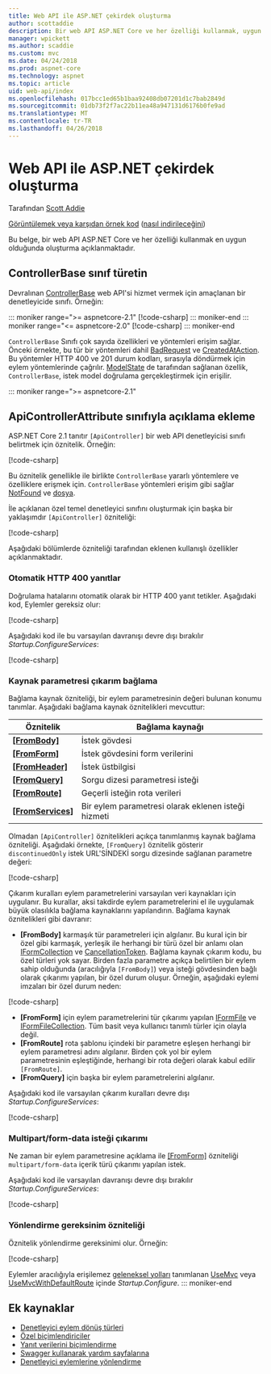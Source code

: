 ```yaml
---
title: Web API ile ASP.NET çekirdek oluşturma
author: scottaddie
description: Bir web API ASP.NET Core ve her özelliği kullanmak, uygun olduğunda oluşturmak için kullanılabilen özellikler hakkında bilgi edinin.
manager: wpickett
ms.author: scaddie
ms.custom: mvc
ms.date: 04/24/2018
ms.prod: aspnet-core
ms.technology: aspnet
ms.topic: article
uid: web-api/index
ms.openlocfilehash: 017bcc1ed65b1baa92408db07201d1c7bab2849d
ms.sourcegitcommit: 01db73f2f7ac22b11ea48a947131d6176b0fe9ad
ms.translationtype: MT
ms.contentlocale: tr-TR
ms.lasthandoff: 04/26/2018
---
```

# <a name="build-web-apis-with-aspnet-core"></a>Web API ile ASP.NET çekirdek oluşturma

Tarafından [Scott Addie](https://github.com/scottaddie)

[Görüntülemek veya karşıdan örnek kod](https://github.com/aspnet/Docs/tree/master/aspnetcore/web-api/define-controller/samples) ([nasıl indirileceğini](xref:tutorials/index#how-to-download-a-sample))

Bu belge, bir web API ASP.NET Core ve her özelliği kullanmak en uygun olduğunda oluşturma açıklanmaktadır.

## <a name="derive-class-from-controllerbase"></a>ControllerBase sınıf türetin

Devralınan [ControllerBase](/dotnet/api/microsoft.aspnetcore.mvc.controllerbase) web API'si hizmet vermek için amaçlanan bir denetleyicide sınıfı. Örneğin:

::: moniker range=">= aspnetcore-2.1"
[!code-csharp[](../web-api/define-controller/samples/WebApiSample.Api/Controllers/PetsController.cs?name=snippet_PetsController&highlight=3)]
::: moniker-end
::: moniker range="<= aspnetcore-2.0"
[!code-csharp[](../web-api/define-controller/samples/WebApiSample.Api.Pre21/Controllers/PetsController.cs?name=snippet_PetsController&highlight=3)]
::: moniker-end

`ControllerBase` Sınıfı çok sayıda özellikleri ve yöntemleri erişim sağlar. Önceki örnekte, bu tür bir yöntemleri dahil [BadRequest](/dotnet/api/microsoft.aspnetcore.mvc.controllerbase.badrequest) ve [CreatedAtAction](/dotnet/api/microsoft.aspnetcore.mvc.controllerbase.createdataction). Bu yöntemler HTTP 400 ve 201 durum kodları, sırasıyla döndürmek için eylem yöntemlerinde çağrılır. [ModelState](/dotnet/api/microsoft.aspnetcore.mvc.controllerbase.modelstate) de tarafından sağlanan özellik, `ControllerBase`, istek model doğrulama gerçekleştirmek için erişilir.

::: moniker range=">= aspnetcore-2.1"
## <a name="annotate-class-with-apicontrollerattribute"></a>ApiControllerAttribute sınıfıyla açıklama ekleme

ASP.NET Core 2.1 tanıtır `[ApiController]` bir web API denetleyicisi sınıfı belirtmek için öznitelik. Örneğin:

[!code-csharp[](../web-api/define-controller/samples/WebApiSample.Api/Controllers/ProductsController.cs?name=snippet_ControllerSignature&highlight=2)]

Bu öznitelik genellikle ile birlikte `ControllerBase` yararlı yöntemlere ve özelliklere erişmek için. `ControllerBase` yöntemleri erişim gibi sağlar [NotFound](/dotnet/api/microsoft.aspnetcore.mvc.controllerbase.notfound) ve [dosya](/dotnet/api/microsoft.aspnetcore.mvc.controllerbase.file).

İle açıklanan özel temel denetleyici sınıfını oluşturmak için başka bir yaklaşımdır `[ApiController]` özniteliği:

[!code-csharp[](../web-api/define-controller/samples/WebApiSample.Api/Controllers/MyBaseController.cs?name=snippet_ControllerSignature)]

Aşağıdaki bölümlerde özniteliği tarafından eklenen kullanışlı özellikler açıklanmaktadır.

### <a name="automatic-http-400-responses"></a>Otomatik HTTP 400 yanıtlar

Doğrulama hatalarını otomatik olarak bir HTTP 400 yanıt tetikler. Aşağıdaki kod, Eylemler gereksiz olur:

[!code-csharp[](../web-api/define-controller/samples/WebApiSample.Api.Pre21/Controllers/PetsController.cs?range=46-49)]

Aşağıdaki kod ile bu varsayılan davranışı devre dışı bırakılır *Startup.ConfigureServices*:

[!code-csharp[](../web-api/define-controller/samples/WebApiSample.Api/Startup.cs?name=snippet_ConfigureApiBehaviorOptions&highlight=5)]

### <a name="binding-source-parameter-inference"></a>Kaynak parametresi çıkarım bağlama

Bağlama kaynak özniteliği, bir eylem parametresinin değeri bulunan konumu tanımlar. Aşağıdaki bağlama kaynak öznitelikleri mevcuttur:

|Öznitelik|Bağlama kaynağı |
|---------|---------|
|**[[FromBody]](/dotnet/api/microsoft.aspnetcore.mvc.frombodyattribute)**     | İstek gövdesi |
|**[[FromForm]](/dotnet/api/microsoft.aspnetcore.mvc.fromformattribute)**     | İstek gövdesini form verilerini |
|**[[FromHeader]](/dotnet/api/microsoft.aspnetcore.mvc.fromheaderattribute)** | İstek üstbilgisi |
|**[[FromQuery]](/dotnet/api/microsoft.aspnetcore.mvc.fromqueryattribute)**   | Sorgu dizesi parametresi isteği |
|**[[FromRoute]](/dotnet/api/microsoft.aspnetcore.mvc.fromrouteattribute)**   | Geçerli isteğin rota verileri |
|**[[FromServices]](xref:mvc/controllers/dependency-injection#action-injection-with-fromservices)** | Bir eylem parametresi olarak eklenen isteği hizmeti |

Olmadan `[ApiController]` öznitelikleri açıkça tanımlanmış kaynak bağlama özniteliği. Aşağıdaki örnekte, `[FromQuery]` öznitelik gösterir `discontinuedOnly` istek URL'SİNDEKİ sorgu dizesinde sağlanan parametre değeri:

[!code-csharp[](../web-api/define-controller/samples/WebApiSample.Api/Controllers/ProductsController.cs?name=snippet_BindingSourceAttributes&highlight=2)]

Çıkarım kuralları eylem parametrelerini varsayılan veri kaynakları için uygulanır. Bu kurallar, aksi takdirde eylem parametrelerini el ile uygulamak büyük olasılıkla bağlama kaynaklarını yapılandırın. Bağlama kaynak öznitelikleri gibi davranır:

* **[FromBody]**  karmaşık tür parametreleri için algılanır. Bu kural için bir özel gibi karmaşık, yerleşik ile herhangi bir türü özel bir anlamı olan [IFormCollection](/dotnet/api/microsoft.aspnetcore.http.iformcollection) ve [CancellationToken](/dotnet/api/system.threading.cancellationtoken). Bağlama kaynak çıkarım kodu, bu özel türleri yok sayar. Birden fazla parametre açıkça belirtilen bir eylem sahip olduğunda (aracılığıyla `[FromBody]`) veya isteği gövdesinden bağlı olarak çıkarımı yapılan, bir özel durum oluşur. Örneğin, aşağıdaki eylemi imzaları bir özel durum neden:

[!code-csharp[](../web-api/define-controller/samples/WebApiSample.Api/Controllers/TestController.cs?name=snippet_ActionsCausingExceptions)]

* **[FromForm]**  için eylem parametrelerini tür çıkarımı yapılan [IFormFile](/dotnet/api/microsoft.aspnetcore.http.iformfile) ve [IFormFileCollection](/dotnet/api/microsoft.aspnetcore.http.iformfilecollection). Tüm basit veya kullanıcı tanımlı türler için olayla değil.
* **[FromRoute]**  rota şablonu içindeki bir parametre eşleşen herhangi bir eylem parametresi adını algılanır. Birden çok yol bir eylem parametresinin eşleştiğinde, herhangi bir rota değeri olarak kabul edilir `[FromRoute]`.
* **[FromQuery]**  için başka bir eylem parametrelerini algılanır.

Aşağıdaki kod ile varsayılan çıkarım kuralları devre dışı *Startup.ConfigureServices*:

[!code-csharp[](../web-api/define-controller/samples/WebApiSample.Api/Startup.cs?name=snippet_ConfigureApiBehaviorOptions&highlight=4)]

### <a name="multipartform-data-request-inference"></a>Multipart/form-data isteği çıkarımı

Ne zaman bir eylem parametresine açıklama ile [[FromForm]](/dotnet/api/microsoft.aspnetcore.mvc.fromformattribute) özniteliği `multipart/form-data` içerik türü çıkarımı yapılan istek.

Aşağıdaki kod ile varsayılan davranışı devre dışı bırakılır *Startup.ConfigureServices*:

[!code-csharp[](../web-api/define-controller/samples/WebApiSample.Api/Startup.cs?name=snippet_ConfigureApiBehaviorOptions&highlight=3)]

### <a name="attribute-routing-requirement"></a>Yönlendirme gereksinim özniteliği

Öznitelik yönlendirme gereksinimi olur. Örneğin:

[!code-csharp[](../web-api/define-controller/samples/WebApiSample.Api/Controllers/ProductsController.cs?name=snippet_ControllerSignature&highlight=1)]

Eylemler aracılığıyla erişilemez [geleneksel yolları](xref:mvc/controllers/routing#conventional-routing) tanımlanan [UseMvc](/dotnet/api/microsoft.aspnetcore.builder.mvcapplicationbuilderextensions.usemvc#Microsoft_AspNetCore_Builder_MvcApplicationBuilderExtensions_UseMvc_Microsoft_AspNetCore_Builder_IApplicationBuilder_System_Action_Microsoft_AspNetCore_Routing_IRouteBuilder__) veya [UseMvcWithDefaultRoute](/dotnet/api/microsoft.aspnetcore.builder.mvcapplicationbuilderextensions.usemvcwithdefaultroute#Microsoft_AspNetCore_Builder_MvcApplicationBuilderExtensions_UseMvcWithDefaultRoute_Microsoft_AspNetCore_Builder_IApplicationBuilder_) içinde *Startup.Configure*.
::: moniker-end

## <a name="additional-resources"></a>Ek kaynaklar

* [Denetleyici eylem dönüş türleri](xref:web-api/action-return-types)
* [Özel biçimlendiriciler](xref:web-api/advanced/custom-formatters)
* [Yanıt verilerini biçimlendirme](xref:web-api/advanced/formatting)
* [Swagger kullanarak yardım sayfalarına](xref:tutorials/web-api-help-pages-using-swagger)
* [Denetleyici eylemlerine yönlendirme](xref:mvc/controllers/routing)